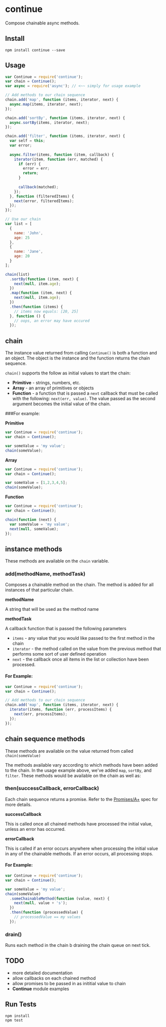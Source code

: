 # continue

Compose chainable async methods.

## Install

```
npm install continue --save
```

## Usage

```js
var Continue = require('continue');
var chain = Continue();
var async = require('async'); // <~~ simply for usage example

// Add methods to our chain sequence
chain.add('map', function (items, iterator, next) {
  async.map(items, iterator, next);
});

chain.add('sortBy', function (items, iterator, next) {
  async.sortBy(items, iterator, next);
});

chain.add('filter', function (items, iterator, next) {
  var self = this;
  var error;
  
  async.filter(items, function (item, callback) {
    iterator(item, function (err, matched) {
      if (err) {
        error = err;
        return;
      }
      
      callback(matched);
    });
  }, function (filteredItems) {
    next(error, filteredItems);
  });
});

// Use our chain
var list = [
  {
    name: 'John',
    age: 25
  },
  {
    name: 'Jane',
    age: 20
  }
];

chain(list)
  .sortBy(function (item, next) {
    next(null, item.age);
  })
  .map(function (item, next) {
    next(null, item.age);
  })
  .then(function (items) {
    // items now equals: [20, 25]
  }, function () {
    // oops, an error may have occured
  });
```

## chain

The instance value returned from calling `Continue()` is both a function and an object. The object is the instance and the function returns the chain sequence.

`chain()` supports the follow as initial values to start the chain:

* **Primitive** - strings, numbers, etc.
* **Array** - an array of primitives or objects
* **Function** - a function that is passed a `next` callback that must be called with the following: `next(err, value)`. The value passed as the second argument becomes the initial value of the chain.

###For example:

**Primitive**

```js
var Continue = require('continue');
var chain = Continue();

var someValue = 'my value';
chain(someValue);
```

**Array**

```js
var Continue = require('continue');
var chain = Continue();

var someValue = [1,2,3,4,5];
chain(someValue);
```

**Function**

```js
var Continue = require('continue');
var chain = Continue();

chain(function (next) {
  var someValue = 'my value';
  next(null, someValue);
});
```

## instance methods

These methods are available on the `chain` variable.

### add(methodName, methodTask)

Composes a chainable method on the chain. The method is added for all instances of that particular chain.

**methodName**

A string that will be used as the method name

**methodTask**

A callback function that is passed the following parameters

* `items` - any value that you would like passed to the first method in the chain
* `iterator` - the method called on the value from the previous method that performs some sort of user defined operation
* `next` - the callback once all items in the list or collection have been processed.

#### For Example:

```js
var Continue = require('continue');
var chain = Continue();

// Add methods to our chain sequence
chain.add('map', function (items, iterator, next) {
  iterator(items, function (err, processItems) {
    next(err, processItems);
  });
});
```

## chain sequence methods

These methods are available on the value returned from called `chain(someValue)`

The methods available vary according to which methods have been added to the chain. In the usage example above, we've added `map`, `sortBy`, and `filter`. These methods would be available on the chain as well as:

### then(successCallback, errorCallback)

Each chain sequence returns a promise. Refer to the [Promises/A+](http://promises-aplus.github.io/promises-spec/) spec for more details.

**successCallback**

This is called once all chained methods have processed the initial value, unless an error has occurred.

**errorCallback**

This is called if an error occurs anywhere when processing the initial value in any of the chainable methods. If an error occurs, all processing stops.

#### For Example:

```js
var Continue = require('continue');
var chain = Continue();

var someValue = 'my value';
chain(someValue)
  .someChainableMethod(function (value, next) {
    next(null, value + 's');
  })
  .then(function (processedValue) {
    // processedValue == my values
  });
```

### drain()

Runs each method in the chain b draining the chain queue on next tick.


## TODO

* more detailed documentation
* allow callbacks on each chained method
* allow promises to be passed in as inititial value to chain
* **Continue** module examples


## Run Tests

```
npm install
npm test
```
